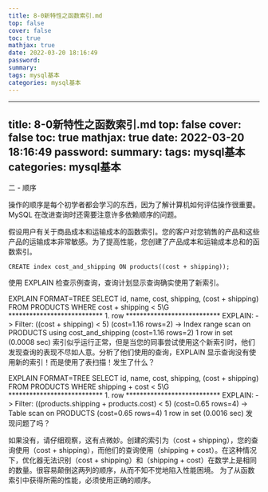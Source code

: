```yaml
---
title: 8-0新特性之函数索引.md
top: false
cover: false
toc: true
mathjax: true
date: 2022-03-20 18:16:49
password:
summary:
tags: mysql基本
categories: mysql基本
---
```

---
title: 8-0新特性之函数索引.md
top: false
cover: false
toc: true
mathjax: true
date: 2022-03-20 18:16:49
password:
summary:
tags: mysql基本
categories: mysql基本
---
二 - 顺序


操作的顺序是每个初学者都会学习的东西，因为了解计算机如何评估操作很重要。MySQL 在改进查询时还需要注意许多依赖顺序的问题。

假设用户有关于商品成本和运输成本的函数索引。您的客户对您销售的产品和这些产品的运输成本非常敏感。为了提高性能，您创建了产品成本和运输成本总和的函数索引。
~~~
CREATE index cost_and_shipping ON products((cost + shipping));
~~~
使用 EXPLAIN 检查示例查询，查询计划显示查询确实使用了新索引。

EXPLAIN FORMAT=TREE SELECT id, name, cost, shipping, (cost + shipping) 
FROM PRODUCTS 
WHERE cost + shipping < 5\G
*************************** 1. row ***************************
EXPLAIN: -> Filter: ((cost + shipping) < 5)  (cost=1.16 rows=2)
    -> Index range scan on PRODUCTS using cost_and_shipping  (cost=1.16 rows=2)
1 row in set (0.0008 sec)
索引似乎运行正常，但是当您的同事尝试使用这个新索引时，他们发现查询的表现不尽如人意。分析了他们使用的查询，EXPLAIN 显示查询没有使用新的索引！而是使用了表扫描！发生了什么？

EXPLAIN FORMAT=TREE SELECT id, name, cost, shipping, (cost + shipping) 
FROM PRODUCTS 
WHERE shipping + cost < 5\G
*************************** 1. row ***************************
EXPLAIN: -> Filter: ((products.shipping + products.cost) < 5)  (cost=0.65 rows=4)
    -> Table scan on PRODUCTS  (cost=0.65 rows=4)
1 row in set (0.0016 sec)
发现问题了吗？

如果没有，请仔细观察，这有点微妙。创建的索引为（cost + shipping），您的查询使用（cost + shipping），而他们的查询使用（shipping + cost）。在这种情况下，优化器无法识别（cost + shipping）和（shipping + cost）在数学上是相同的数量。很容易颠倒这两列的顺序，从而不知不觉地陷入性能困境。 为了从函数索引中获得所需的性能，必须使用正确的顺序。  
